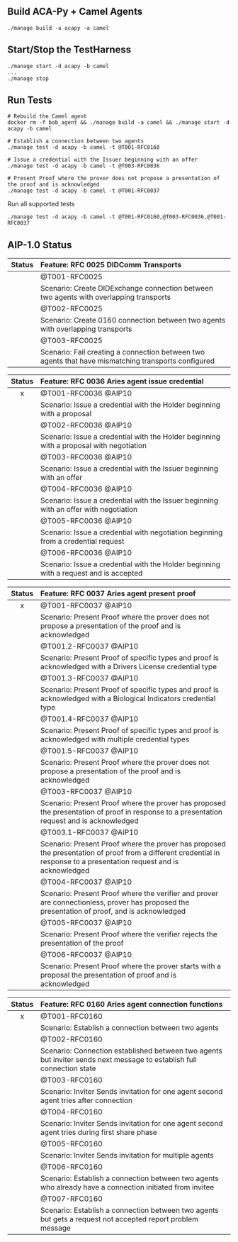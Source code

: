 ## Build ACA-Py + Camel Agents

```
./manage build -a acapy -a camel
```

## Start/Stop the TestHarness

```
./manage start -d acapy -b camel
...
./manage stop
```

## Run Tests

```
# Rebuild the Camel agent
docker rm -f bob_agent && ./manage build -a camel && ./manage start -d acapy -b camel

# Establish a connection between two agents
./manage test -d acapy -b camel -t @T001-RFC0160

# Issue a credential with the Issuer beginning with an offer
./manage test -d acapy -b camel -t @T003-RFC0036

# Present Proof where the prover does not propose a presentation of the proof and is acknowledged
./manage test -d acapy -b camel -t @T001-RFC0037
```

Run all supported tests

```
./manage test -d acapy -b camel -t @T001-RFC0160,@T003-RFC0036,@T001-RFC0037
```

## AIP-1.0 Status

| Status | Feature: RFC 0025 DIDComm Transports
|:------:|:-------------------------------------|
|        |  @T001-RFC0025
|        |  Scenario: Create DIDExchange connection between two agents with overlapping transports
|        |  @T002-RFC0025
|        |  Scenario: Create 0160 connection between two agents with overlapping transports
|        |  @T003-RFC0025
|        |  Scenario: Fail creating a connection between two agents that have mismatching transports configured

| Status | Feature: RFC 0036 Aries agent issue credential
|:------:|:-----------------------------------------------|
|   x    |  @T001-RFC0036 @AIP10
|        |  Scenario: Issue a credential with the Holder beginning with a proposal
|        |  @T002-RFC0036 @AIP10
|        |  Scenario: Issue a credential with the Holder beginning with a proposal with negotiation
|        |  @T003-RFC0036 @AIP10
|        |  Scenario: Issue a credential with the Issuer beginning with an offer
|        |  @T004-RFC0036 @AIP10
|        |  Scenario: Issue a credential with the Issuer beginning with an offer with negotiation
|        |  @T005-RFC0036 @AIP10
|        |  Scenario: Issue a credential with negotiation beginning from a credential request
|        |  @T006-RFC0036 @AIP10
|        |  Scenario: Issue a credential with the Holder beginning with a request and is accepted

| Status | Feature: RFC 0037 Aries agent present proof
|:------:|:--------------------------------------------|
|   x    |  @T001-RFC0037 @AIP10
|        |  Scenario: Present Proof where the prover does not propose a presentation of the proof and is acknowledged
|        |  @T001.2-RFC0037 @AIP10
|        |  Scenario: Present Proof of specific types and proof is acknowledged with a Drivers License credential type
|        |  @T001.3-RFC0037 @AIP10
|        |  Scenario: Present Proof of specific types and proof is acknowledged with a Biological Indicators credential type
|        |  @T001.4-RFC0037 @AIP10
|        |  Scenario: Present Proof of specific types and proof is acknowledged with multiple credential types
|        |  @T001.5-RFC0037 @AIP10
|        |  Scenario: Present Proof where the prover does not propose a presentation of the proof and is acknowledged
|        |  @T003-RFC0037 @AIP10
|        |  Scenario: Present Proof where the prover has proposed the presentation of proof in response to a presentation request and is acknowledged
|        |  @T003.1-RFC0037 @AIP10
|        |  Scenario: Present Proof where the prover has proposed the presentation of proof from a different credential in response to a presentation request and is acknowledged
|        |  @T004-RFC0037 @AIP10
|        |  Scenario: Present Proof where the verifier and prover are connectionless, prover has proposed the presentation of proof, and is acknowledged
|        |  @T005-RFC0037 @AIP10
|        |  Scenario: Present Proof where the verifier rejects the presentation of the proof
|        |  @T006-RFC0037 @AIP10
|        |  Scenario: Present Proof where the prover starts with a proposal the presentation of proof and is acknowledged

| Status | Feature: RFC 0160 Aries agent connection functions
|:------:|:---------------------------------------------------|
|   x    |  @T001-RFC0160
|        |  Scenario: Establish a connection between two agents
|        |  @T002-RFC0160
|        |  Scenario: Connection established between two agents but inviter sends next message to establish full connection state
|        |  @T003-RFC0160
|        |  Scenario: Inviter Sends invitation for one agent second agent tries after connection
|        |  @T004-RFC0160
|        |  Scenario: Inviter Sends invitation for one agent second agent tries during first share phase
|        |  @T005-RFC0160
|        |  Scenario: Inviter Sends invitation for multiple agents
|        |  @T006-RFC0160
|        |  Scenario: Establish a connection between two agents who already have a connection initiated from invitee
|        |  @T007-RFC0160
|        |  Scenario: Establish a connection between two agents but gets a request not accepted report problem message
